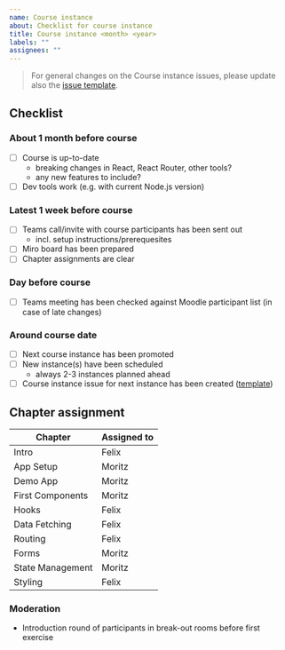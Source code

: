 ```yaml
---
name: Course instance
about: Checklist for course instance
title: Course instance <month> <year>
labels: ""
assignees: ""
---
```


> For general changes on the Course instance issues, please update also the [issue template](https://github.com/webplatformz/react-training-slides-v2/blob/master/.github/ISSUE_TEMPLATE/course-instance.md).

## Checklist

### About 1 month before course

- [ ] Course is up-to-date
  - breaking changes in React, React Router, other tools?
  - any new features to include?
- [ ] Dev tools work (e.g. with current Node.js version)

### Latest 1 week before course

- [ ] Teams call/invite with course participants has been sent out
  - incl. setup instructions/prerequesites
- [ ] Miro board has been prepared
- [ ] Chapter assignments are clear

### Day before course

- [ ] Teams meeting has been checked against Moodle participant list (in case of late changes)

### Around course date

- [ ] Next course instance has been promoted
- [ ] New instance(s) have been scheduled
  - always 2-3 instances planned ahead
- [ ] Course instance issue for next instance has been created ([template](https://github.com/webplatformz/react-training-slides-v2/issues/new?assignees=&labels=&template=course-instance.md&title=Course+instance+%3Cmonth%3E+%3Cyear%3E))

## Chapter assignment

| Chapter          | Assigned to |
| ---------------- | ----------- |
| Intro            | Felix       |
| App Setup        | Moritz      |
| Demo App         | Moritz      |
| First Components | Moritz      |
| Hooks            | Felix       |
| Data Fetching    | Felix       |
| Routing          | Felix       |
| Forms            | Moritz      |
| State Management | Moritz      |
| Styling          | Felix       |

### Moderation

- Introduction round of participants in break-out rooms before first exercise
